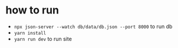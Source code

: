 # how to run

- `npx json-server --watch db/data/db.json --port 8000` to run db
- `yarn install`
- `yarn run dev` to run site
